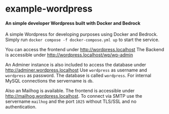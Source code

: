 # example-wordpress
#### An simple developer Wordpress built with Docker and Bedrock

A simple Wordpress for developing purposes using Docker and Bedrock.
Simply run `docker compose -f docker-compose.yml up` to start the service.

You can access the frontend under http://wordpress.localhost
The Backend is accessible under http://wordpress.localhost/wp/wp-admin

An Adminer instance is also included to access the database under http://adminer.wordpress.localhost
Use `wordpress` as username and `wordpress` as password. The database is called `wordpress`.
For internal MySQL connections the servername is `db`.

Also an Mailhog is available. The frontend is accessible under http://mailhog.wordpress.localhost.
To connect via SMTP use the servername `mailhog` and the port `1025` without TLS/SSL and no authentication.